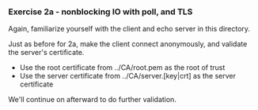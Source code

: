 
### Exercise 2a - nonblocking IO with poll, and TLS

Again, familiarize yourself with the client and echo server in this directory. 

Just as before for 2a, make the client connect anonymously, and validate the server's certificate.

- Use the root certificate from ../CA/root.pem as the root of trust
- Use the server certificate from ../CA/server.[key|crt] as the server certificate

We'll continue on afterward to do further validation. 
